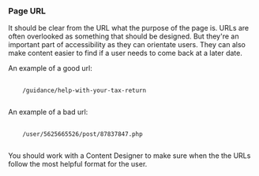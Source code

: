 ### Page URL

It should be clear from the URL what the purpose of the page is. URLs are often overlooked as something that should be designed. But they're an important part of accessibility as they can orientate users. They can also make content easier to find if a user needs to come back at a later date.

An example of a good url:
<pre>
  <code class="text">
    /guidance/help-with-your-tax-return
  </code>
</pre>
An example of a bad url: 
<pre>
  <code class="text">
    /user/5625665526/post/87837847.php
  </code>
</pre>
You should work with a Content Designer to make sure when the the URLs follow the most helpful format for the user.
